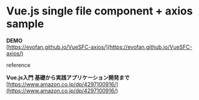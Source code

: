 # Vue.js single file component + axios sample  

**DEMO**  
[https://evofan.github.io/VueSFC-axios/](https://evofan.github.io/VueSFC-axios/)  

reference  

**Vue.js入門 基礎から実践アプリケーション開発まで**  
[https://www.amazon.co.jp/dp/4297100916/](https://www.amazon.co.jp/dp/4297100916/)  
